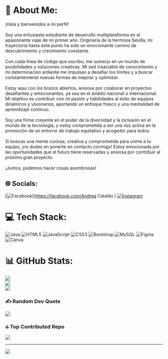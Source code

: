 # 💫 About Me:
¡Hola y bienvenidos a mi perfil!<br><br>Soy una entusiasta estudiante de desarrollo multiplataforma en el apasionante viaje de mi primer año. Originaria de la hermosa Sevilla, mi trayectoria hasta este punto ha sido un emocionante camino de descubrimiento y crecimiento constante.<br><br>Con cada línea de código que escribo, me sumerjo en un mundo de posibilidades y soluciones creativas. Mi sed insaciable de conocimiento y mi determinación ardiente me impulsan a desafiar los límites y a buscar constantemente nuevas formas de mejorar y optimizar.<br><br>Estoy aquí con los brazos abiertos, ansiosa por colaborar en proyectos desafiantes y emocionantes, ya sea en el ámbito nacional o internacional. Mi objetivo es contribuir con mi pasión y habilidades al éxito de equipos dinámicos y visionarios, aportando un enfoque fresco y una mentalidad de aprendizaje continuo.<br><br>Soy una firme creyente en el poder de la diversidad y la inclusión en el mundo de la tecnología, y estoy comprometida a ser una voz activa en la promoción de un entorno de trabajo equitativo y acogedor para todos.<br><br>Si buscas una mente curiosa, creativa y comprometida para unirte a tu equipo, ¡no dudes en ponerte en contacto conmigo! Estoy emocionada por las oportunidades que el futuro tiene reservadas y ansiosa por contribuir al próximo gran proyecto.<br><br>¡Juntos, podemos hacer cosas asombrosas!


## 🌐 Socials:
[![Facebook](https://img.shields.io/badge/Facebook-%231877F2.svg?logo=Facebook&logoColor=white)](https://facebook.com/Andrea Catalán ) [![Instagram](https://img.shields.io/badge/Instagram-%23E4405F.svg?logo=Instagram&logoColor=white)](https://instagram.com/4ndreacatalanm) 

# 💻 Tech Stack:
![Java](https://img.shields.io/badge/java-%23ED8B00.svg?style=for-the-badge&logo=openjdk&logoColor=white) ![HTML5](https://img.shields.io/badge/html5-%23E34F26.svg?style=for-the-badge&logo=html5&logoColor=white) ![JavaScript](https://img.shields.io/badge/javascript-%23323330.svg?style=for-the-badge&logo=javascript&logoColor=%23F7DF1E) ![CSS3](https://img.shields.io/badge/css3-%231572B6.svg?style=for-the-badge&logo=css3&logoColor=white) ![Bootstrap](https://img.shields.io/badge/bootstrap-%238511FA.svg?style=for-the-badge&logo=bootstrap&logoColor=white) ![MySQL](https://img.shields.io/badge/mysql-%2300000f.svg?style=for-the-badge&logo=mysql&logoColor=white) ![Figma](https://img.shields.io/badge/figma-%23F24E1E.svg?style=for-the-badge&logo=figma&logoColor=white) ![Canva](https://img.shields.io/badge/Canva-%2300C4CC.svg?style=for-the-badge&logo=Canva&logoColor=white)
# 📊 GitHub Stats:
![](https://github-readme-stats.vercel.app/api?username=4ndreaCatMen&theme=blueberry&hide_border=false&include_all_commits=false&count_private=false)<br/>
![](https://github-readme-streak-stats.herokuapp.com/?user=4ndreaCatMen&theme=blueberry&hide_border=false)<br/>
![](https://github-readme-stats.vercel.app/api/top-langs/?username=4ndreaCatMen&theme=blueberry&hide_border=false&include_all_commits=false&count_private=false&layout=compact)

### ✍️ Random Dev Quote
![](https://quotes-github-readme.vercel.app/api?type=horizontal&theme=radical)

### 🔝 Top Contributed Repo
![](https://github-contributor-stats.vercel.app/api?username=4ndreaCatMen&limit=5&theme=dark&combine_all_yearly_contributions=true)

---
[![](https://visitcount.itsvg.in/api?id=4ndreaCatMen&icon=0&color=0)](https://visitcount.itsvg.in)

<!-- Proudly created with GPRM ( https://gprm.itsvg.in ) -->
